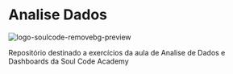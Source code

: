 # Analise Dados

![logo-soulcode-removebg-preview](https://github.com/Neucielle/AnaliseDados/assets/116307577/babdff95-871c-4dbd-8639-8fd98c983b5f)

Repositório destinado a exercícios da aula de Analise de Dados e Dashboards da Soul Code Academy
